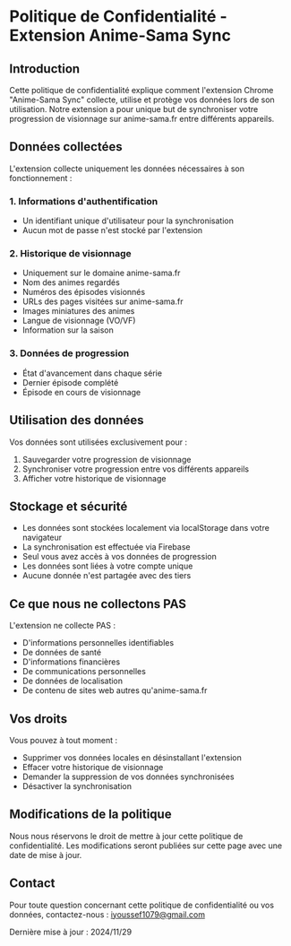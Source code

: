 # Politique de Confidentialité - Extension Anime-Sama Sync

## Introduction

Cette politique de confidentialité explique comment l'extension Chrome "Anime-Sama Sync" collecte, utilise et protège vos données lors de son utilisation. Notre extension a pour unique but de synchroniser votre progression de visionnage sur anime-sama.fr entre différents appareils.

## Données collectées

L'extension collecte uniquement les données nécessaires à son fonctionnement :

### 1. Informations d'authentification
- Un identifiant unique d'utilisateur pour la synchronisation
- Aucun mot de passe n'est stocké par l'extension

### 2. Historique de visionnage
- Uniquement sur le domaine anime-sama.fr
- Nom des animes regardés
- Numéros des épisodes visionnés
- URLs des pages visitées sur anime-sama.fr
- Images miniatures des animes
- Langue de visionnage (VO/VF)
- Information sur la saison

### 3. Données de progression
- État d'avancement dans chaque série
- Dernier épisode complété
- Épisode en cours de visionnage

## Utilisation des données

Vos données sont utilisées exclusivement pour :
1. Sauvegarder votre progression de visionnage
2. Synchroniser votre progression entre vos différents appareils
3. Afficher votre historique de visionnage

## Stockage et sécurité

- Les données sont stockées localement via localStorage dans votre navigateur
- La synchronisation est effectuée via Firebase
- Seul vous avez accès à vos données de progression
- Les données sont liées à votre compte unique
- Aucune donnée n'est partagée avec des tiers

## Ce que nous ne collectons PAS

L'extension ne collecte PAS :
- D'informations personnelles identifiables
- De données de santé
- D'informations financières
- De communications personnelles
- De données de localisation
- De contenu de sites web autres qu'anime-sama.fr

## Vos droits

Vous pouvez à tout moment :
- Supprimer vos données locales en désinstallant l'extension
- Effacer votre historique de visionnage
- Demander la suppression de vos données synchronisées
- Désactiver la synchronisation

## Modifications de la politique

Nous nous réservons le droit de mettre à jour cette politique de confidentialité. Les modifications seront publiées sur cette page avec une date de mise à jour.

## Contact

Pour toute question concernant cette politique de confidentialité ou vos données, contactez-nous :
iyoussef1079@gmail.com

Dernière mise à jour : 2024/11/29